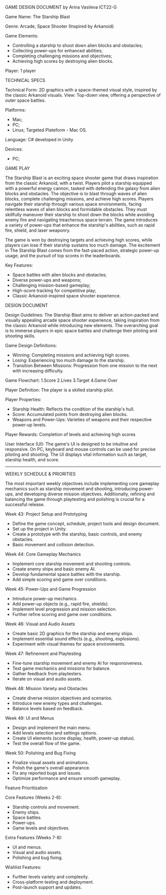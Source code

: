 GAME DESIGN DOCUMENT 
by Arina Vasileva 
ICT22-G 
 
 
 
Game Name: The Starship Blast 
 
Genre: Arcade, Space Shooter (Inspired by Arkanoid) 
 
Game Elements: 
- Controlling a starship to shoot down alien blocks and obstacles; 
- Collecting power-ups for enhanced abilities; 
- Completing challenging missions and objectives; 
- Achieving high scores by destroying alien blocks. 
 
Player: 1 player 
 
TECHNICAL SPECS 
 
Technical Form: 2D graphics with a space-themed visual style, inspired by the classic Arkanoid visuals. 
View: Top-down view, offering a perspective of outer space battles. 
 
Platforms: 
- Mac; 
- PC;
- Linux;
Targeted Plateform - Mac OS.
 
Language: C# developed in Unity 
 
Devices: 
- PC; 
 
 
GAME PLAY 
 
The Starship Blast is an exciting space shooter game that draws inspiration from the classic Arkanoid, with a twist. Players pilot a starship equipped with a powerful energy cannon, tasked with defending the galaxy from alien blocks and obstacles. The objective is to blast through waves of alien blocks, complete challenging missions, and achieve high scores. 
Players navigate their starship through various space environments, facing relentless waves of alien blocks and formidable obstacles. They must skillfully maneuver their starship to shoot down the blocks while avoiding enemy fire and navigating treacherous space terrain. The game introduces a variety of power-ups that enhance the starship's abilities, such as rapid fire, shield, and laser weaponry. 
 
The game is won by destroying targets and achieving high scores, while players can lose if their starship sustains too much damage. The excitement in The Starship Blast comes from the fast-paced action, strategic power-up usage, and the pursuit of top scores in the leaderboards. 
 
Key Features: 
- Space battles with alien blocks and obstacles; 
- Diverse power-ups and weapons; 
- Challenging mission-based gameplay; 
- High-score tracking for competitive play; 
- Classic Arkanoid-inspired space shooter experience. 
 
DESIGN DOCUMENT 
 
Design Guidelines: The Starship Blast aims to deliver an action-packed and visually appealing arcade space shooter experience, taking inspiration from the classic Arkanoid while introducing new elements. The overarching goal is to immerse players in epic space battles and challenge their piloting and shooting skills. 
 
Game Design Definitions: 
- Winning: Completing missions and achieving high scores. 
- Losing: Experiencing too much damage to the starship. 
- Transition Between Missions: Progression from one mission to the next with increasing difficulty. 
 
Game Flowchart: 
1.Score
2.Lives
3.Target
4.Game Over
 
Player Definition: The player is a skilled starship pilot. 
 
Player Properties: 
- Starship Health: Reflects the condition of the starship's hull. 
- Score: Accumulated points from destroying alien blocks. 
- Weapons and Power-Ups: Varieties of weapons and their respective power-up levels. 

 
Player Rewards: Completion of levels and achieving high scores
 
User Interface (UI): 
The game's UI is designed to be intuitive and responsive. On PC, keyboard and mouse controls can be used for precise piloting and shooting. The UI displays vital information such as target, starship health, and score. 


**********************************

WEEKLY SCHEDULE & PRIORITIES

The most important weekly objectives include implementing core gameplay mechanics such as starship movement and shooting, introducing power-ups, and developing diverse mission objectives. Additionally, refining and balancing the game through playtesting and polishing is crucial for a successful release. 
 
 
Week 43: Project Setup and Prototyping 
 
- Define the game concept, schedule, project tools and design document. 
- Set up the project in Unity. 
- Create a prototype with the starship, basic controls, and enemy obstacles. 
- Basic movement and collision detection. 
 
Week 44: Core Gameplay Mechanics 
 
- Implement core starship movement and shooting controls. 
- Create enemy ships and basic enemy AI. 
- Develop fundamental space battles with the starship. 
- Add simple scoring and game over conditions. 
 
Week 45: Power-Ups and Game Progression 
 
- Introduce power-up mechanics. 
- Add power-up objects (e.g., rapid fire, shields). 
- Implement level progression and mission selection. 
- Further refine scoring and game over conditions. 
 
Week 46: Visual and Audio Assets 
 
- Create basic 2D graphics for the starship and enemy ships. 
- Implement essential sound effects (e.g., shooting, explosions). 
- Experiment with visual themes for space environments. 
 
Week 47: Refinement and Playtesting 
 
- Fine-tune starship movement and enemy AI for responsiveness. 
- Test game mechanics and missions for balance. 
- Gather feedback from playtesters. 
- Iterate on visual and audio assets. 
 
Week 48: Mission Variety and Obstacles 
 
- Create diverse mission objectives and scenarios. 
- Introduce new enemy types and challenges. 
- Balance levels based on feedback. 
 
Week 49: UI and Menus 
 
- Design and implement the main menu. 
- Add levels selection and settings options. 
- Create UI elements (score display, health, power-up status). 
- Test the overall flow of the game. 
 
Week 50: Polishing and Bug Fixing 
 
- Finalize visual assets and animations. 
- Polish the game's overall appearance. 
- Fix any reported bugs and issues. 
- Optimize performance and ensure smooth gameplay. 
 
Feature Prioritization 
 
Core Features (Weeks 2-6): 
 
- Starship controls and movement. 
- Enemy ships. 
- Space battles. 
- Power-ups. 
- Game levels and objectives. 
 
Extra Features (Weeks 7-8): 
 
- UI and menus. 
- Visual and audio assets. 
- Polishing and bug fixing. 
 
Wishlist Features: 
 
- Further levels variety and complexity. 
- Cross-platform testing and deployment. 
- Post-launch support and updates. 

